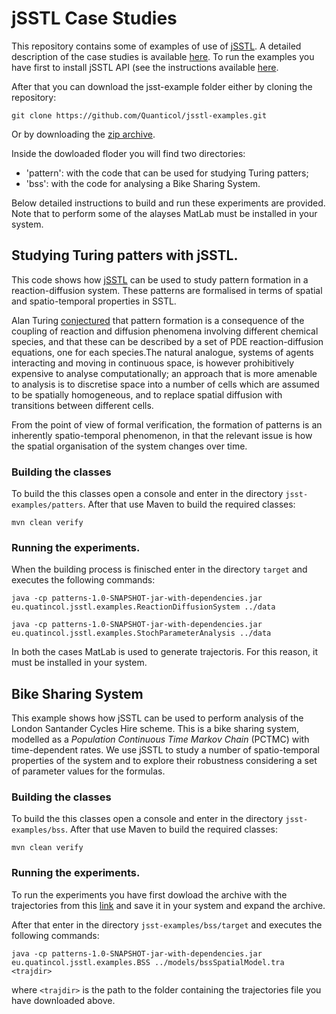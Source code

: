 # jSSTL Case Studies
This repository contains some of examples of use of [jSSTL](https://github.com/Quanticol/jsstl/). A detailed description of the case studies is available [here](https://arxiv.org/abs/1706.09334). To run the examples you have first to install jSSTL API (see the instructions available [here](https://github.com/Quanticol/jsstl/blob/master/README.md).

After that you can download the jsst-example folder either by cloning the repository:

```
git clone https://github.com/Quanticol/jsstl-examples.git
```

Or by downloading the [zip archive](https://github.com/Quanticol/jsstl-examples/archive/master.zip).

Inside the dowloaded floder you will find two directories:
- 'pattern': with the code that can be used for studying Turing patters;
- 'bss': with the code for analysing a Bike Sharing System. 

Below detailed instructions to build and run these experiments are provided. Note that to perform some of the alayses MatLab must be installed in your system.   

## Studying Turing patters with jSSTL.

This code shows how [jSSTL](https://github.com/Quanticol/jsstl/) can be used to study pattern formation in a reaction-diffusion system. These patterns are formalised in terms of spatial and spatio-temporal properties in SSTL.

Alan Turing [conjectured](http://www.jstor.org/stable/92463?seq=1#page_scan_tab_contents) that pattern formation is a consequence of the coupling of reaction and diffusion phenomena involving different chemical species, and that these can be described by a set of PDE reaction-diffusion equations, one for each species.The natural analogue, systems of agents interacting and moving in continuous space, is however prohibitively expensive to analyse computationally; an approach that is more amenable to analysis is to discretise space into a number of cells which are assumed to be spatially homogeneous, and to replace spatial diffusion with transitions between different cells.

From the point of view of formal verification, the formation of patterns is an inherently spatio-temporal phenomenon, in that the relevant issue is how the spatial organisation of the system changes over time.

### Building the classes
To build the this classes open a console and enter in the directory ```jsst-examples/patters```. After that use Maven to build the required classes:

```
mvn clean verify
```

### Running the experiments.
When the building process is finisched enter in the directory ```target``` and executes the following commands:

```
java -cp patterns-1.0-SNAPSHOT-jar-with-dependencies.jar  eu.quatincol.jsstl.examples.ReactionDiffusionSystem ../data
```

```
java -cp patterns-1.0-SNAPSHOT-jar-with-dependencies.jar  eu.quatincol.jsstl.examples.StochParameterAnalysis ../data
```

In both the cases MatLab is used to generate trajectoris. For this reason, it must be installed in your system. 

## Bike Sharing System
This example shows how jSSTL can be used to perform analysis of the London Santander Cycles Hire scheme. This is a bike sharing system, modelled  as a *Population Continuous Time Markov Chain* (PCTMC) with time-dependent rates. We use jSSTL to study a number of spatio-temporal properties of the system and to explore their robustness considering a set of parameter values for the formulas. 


### Building the classes
To build the this classes open a console and enter in the directory ```jsst-examples/bss```. After that use Maven to build the required classes:

```
mvn clean verify
```

### Running the experiments.
To run the experiments you have first dowload the archive with the trajectories from this [link](http://bit.ly/2EpsAId) and save it in your system and expand the archive.

After that enter in the directory ```jsst-examples/bss/target``` and executes the following commands:

```
java -cp patterns-1.0-SNAPSHOT-jar-with-dependencies.jar  eu.quatincol.jsstl.examples.BSS ../models/bssSpatialModel.tra <trajdir>
```

where ```<trajdir>``` is the path to the folder containing the trajectories file you have downloaded above.






